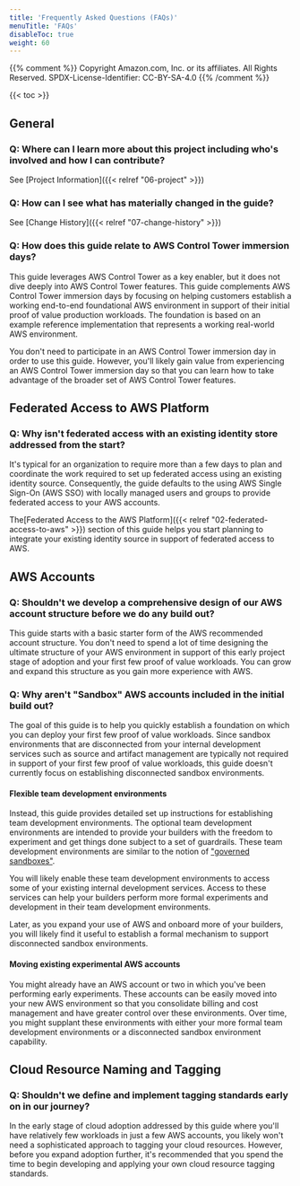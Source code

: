 ```yaml
---
title: 'Frequently Asked Questions (FAQs)'
menuTitle: 'FAQs'
disableToc: true
weight: 60
---
```


{{% comment %}}
Copyright Amazon.com, Inc. or its affiliates. All Rights Reserved.
SPDX-License-Identifier: CC-BY-SA-4.0
{{% /comment %}}

{{< toc >}}

## General

### Q: Where can I learn more about this project including who's involved and how I can contribute?

See [Project Information]({{< relref "06-project" >}})

### Q: How can I see what has materially changed in the guide?

See [Change History]({{< relref "07-change-history" >}})

### Q: How does this guide relate to AWS Control Tower immersion days?

This guide leverages AWS Control Tower as a key enabler, but it does not dive deeply into AWS Control Tower features. This guide complements AWS Control Tower immersion days by focusing on helping customers establish a working end-to-end foundational AWS environment in support of their initial proof of value production workloads.  The foundation is based on an example reference implementation that represents a working real-world AWS environment.

You don't need to participate in an AWS Control Tower immersion day in order to use this guide. However, you'll likely gain value from experiencing an AWS Control Tower immersion day so that you can learn how to take advantage of the broader set of AWS Control Tower features.

## Federated Access to AWS Platform

### Q: Why isn't federated access with an existing identity store addressed from the start?

It's typical for an organization to require more than a few days to plan and coordinate the work required to set up federated access using an existing identity source. Consequently, the guide defaults to the using AWS Single Sign-On (AWS SSO) with locally managed users and groups to provide federated access to your AWS accounts.

The[Federated Access to the AWS Platform]({{< relref "02-federated-access-to-aws" >}}) section of this guide helps you start planning to integrate your existing identity source in support of federated access to AWS.

## AWS Accounts

### Q: Shouldn't we develop a comprehensive design of our AWS account structure before we do any build out?

This guide starts with a basic starter form of the AWS recommended account structure. You don't need to spend a lot of time designing the ultimate structure of your AWS environment in support of this early project stage of adoption and your first few proof of value workloads.  You can grow and expand this structure as you gain more experience with AWS.

### Q: Why aren't "Sandbox" AWS accounts included in the initial build out?

The goal of this guide is to help you quickly establish a foundation on which you can deploy your first few proof of value workloads. Since sandbox environments that are disconnected from your internal development services such as source and artifact management are typically not required in support of your first few proof of value workloads, this guide doesn't currently focus on establishing disconnected sandbox environments.

#### Flexible team development environments

Instead, this guide provides detailed set up instructions for establishing team development environments. The optional team development environments are intended to provide your builders with the freedom to experiment and get things done subject to a set of guardrails.  These team development environments are similar to the notion of ["governed sandboxes"](https://www.flux7.com/blog/aws-best-practice-sandbox-accounts-provide-secure-middle-ground/).

You will likely enable these team development environments to access some of your existing internal development services.  Access to these services can help your builders perform more formal experiments and development in their team development environments.

Later, as you expand your use of AWS and onboard more of your builders, you will likely find it useful to establish a formal mechanism to support disconnected sandbox environments.

#### Moving existing experimental AWS accounts

You might already have an AWS account or two in which you've been performing early experiments. These accounts can be easily moved into your new AWS environment so that you consolidate billing and cost management and have greater control over these environments.  Over time, you might supplant these environments with either your more formal team development environments or a disconnected sandbox environment capability.

## Cloud Resource Naming and Tagging

### Q: Shouldn't we define and implement tagging standards early on in our journey?

In the early stage of cloud adoption addressed by this guide where you'll have relatively few workloads in just a few AWS accounts, you likely won't need a sophisticated approach to tagging your cloud resources.  However, before you expand adoption further, it's recommended that you spend the time to begin developing and applying your own cloud resource tagging standards.
